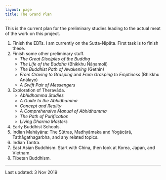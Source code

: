 ```yaml
---
layout: page
title: The Grand Plan
---
```


This is the current plan for the preliminary studies leading to the actual meat of the work on this project.

1. Finish the EBTs.  I am currently on the Sutta-Nipāta.  First task is to finish these.
2. Finish some other preliminary stuff.
    - *The Great Disciples of the Buddha*
    - *The Life of the Buddha* (Bhikkhu Ñāṇamoli)
    - *The Buddhist Path of Awakening* (Gethin)
    - *From Craving to Grasping* and *From Grasping to Emptiness* (Bhikkhu Anālayo)
    - *A Swift Pair of Messengers*
3. Exploration of Theravāda.
    - *Abhidhamma Studies*
    - *A Guide to the Abhidhamma*
    - *Concept and Reality*
    - *A Comprehensive Manual of Abhidhamma*
    - *The Path of Purification*
    - *Living Dharma Masters*
4. Early Buddhist Schools.
5. Indian Mahāyāna:  The Sūtras, Madhyāmaka and Yogācārā, Tathāgathagarbha, and any related topics.
6. Indian Tantra.
7. East Asian Buddhism.  Start with China, then look at Korea, Japan, and Vietnam.
8. Tibetan Buddhism.

---
Last updated: 3 Nov 2019